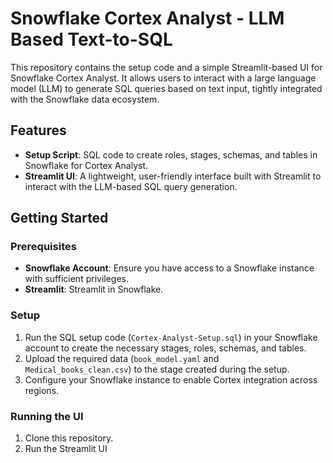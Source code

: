 # Snowflake Cortex Analyst - LLM Based Text-to-SQL 

This repository contains the setup code and a simple Streamlit-based UI for Snowflake Cortex Analyst. It allows users to interact with a large language model (LLM) to generate SQL queries based on text input, tightly integrated with the Snowflake data ecosystem.

## Features

- **Setup Script**: SQL code to create roles, stages, schemas, and tables in Snowflake for Cortex Analyst.
- **Streamlit UI**: A lightweight, user-friendly interface built with Streamlit to interact with the LLM-based SQL query generation.

## Getting Started

### Prerequisites

- **Snowflake Account**: Ensure you have access to a Snowflake instance with sufficient privileges.
- **Streamlit**: Streamlit in Snowflake.

### Setup

1. Run the SQL setup code (`Cortex-Analyst-Setup.sql`) in your Snowflake account to create the necessary stages, roles, schemas, and tables.
2. Upload the required data (`book_model.yaml` and `Medical_books_clean.csv`) to the stage created during the setup.
3. Configure your Snowflake instance to enable Cortex integration across regions.

### Running the UI

1. Clone this repository.
2. Run the Streamlit UI 

